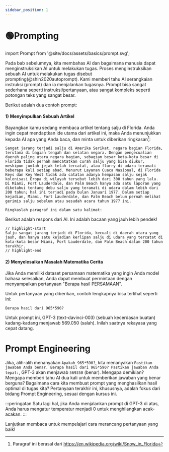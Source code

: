 ```yaml
---
sidebar_position: 1
---
```


# 🟢Prompting

import Prompt from '@site/docs/assets/basics/prompt.svg';

<div style={{textAlign: 'center'}}>
  <Prompt style={{width:"100%",height:"300px",verticalAlign:"top"}}/>
</div>

Pada bab sebelumnya, kita membahas AI dan bagaimana manusia dapat menginstruksikan AI untuk melakukan tugas. Proses menginstruksikan sebuah AI untuk melakukan tugas disebut prompting(@shin2020autoprompt). Kami memberi tahu AI serangkaian instruksi (prompt) dan ia menjalankan tugasnya. Prompt bisa sangat sederhana seperti instruksi/pertanyaan, atau sangat kompleks seperti potongan teks yang sangat besar.

Berikut adalah dua contoh prompt:

#### 1) Menyimpulkan Sebuah Artikel

Bayangkan kamu sedang membaca artikel tentang salju di Florida. Anda ingin cepat mendaptkan ide utama dari artikel ini, maka Anda menunjukkan kepada AI apa yang Anda baca, dan minta untuk diberikan ringkasan[^2]:

```
Sangat jarang terjadi salju di Amerika Serikat. negara bagian Florida, terutama di bagian tengah dan selatan negara. Dengan pengecualian daerah paling utara negara bagian, sebagian besar kota-kota besar di Florida tidak pernah mencatatkan curah salju yang bisa diukur, meskipun jumlah jejak telah tercatat, atau flurry di udara teramati beberapa kali setiap abad. Menurut Layanan Cuaca Nasional, di Florida Keys dan Key West tidak ada catatan adanya hempasan salju sejak kolonisasi Eropa di wilayah tersebut lebih dari 300 tahun yang lalu. Di Miami, Fort Lauderdale, dan Palm Beach hanya ada satu laporan yang diketahui tentang debu salju yang teramati di udara dalam lebih dari 200 tahun; hal ini terjadi pada bulan Januari 1977. Dalam setiap kejadian, Miami, Fort Lauderdale, dan Palm Beach belum pernah melihat gerimis salju sebelum atau sesudah acara tahun 1977 ini.

Ringkaslah paragraf ini dalam satu kalimat:
```

Berikut adalah respons dari AI. Ini adalah bacaan yang jauh lebih pendek!

```text
// highlight-start
Salju sangat jarang terjadi di Florida, kecuali di daerah utara yang jauh, dan hanya satu kejadian kerlipan salju di udara yang tercatat di kota-kota besar Miami, Fort Lauderdale, dan Palm Beach dalam 200 tahun terakhir.
// highlight-end
```

#### 2) Menyelesaikan Masalah Matematika Cerita

Jika Anda memiliki dataset persamaan matematika yang ingin Anda model bahasa selesaikan, Anda dapat membuat permintaan dengan menyampaikan pertanyaan "Berapa hasil PERSAMAAN".

Untuk pertanyaan yang diberikan, contoh lengkapnya bisa terlihat seperti ini:

```
Berapa hasil dari 965*590?
```

Untuk prompt ini, GPT-3 (text-davinci-003) (sebuah kecerdasan buatan) kadang-kadang menjawab 569.050 (salah). Inilah saatnya rekayasa yang cepat datang.

# Prompt Engineering

Jika, alih-alih menanyakan `Apakah 965*590?`, kita menanyakan `Pastikan jawaban Anda benar. Berapa hasil dari 965*590? Pastikan jawaban Anda tepat:`, GPT-3 akan menjawab `569350` (benar). Mengapa demikian? Mengapa memberi tahu AI dua kali untuk memberikan jawaban yang benar berguna? Bagaimana cara kita membuat prompt yang menghasilkan hasil optimal di tugas kita? Pertanyaan terakhir ini, khususnya, adalah fokus dari bidang Prompt Engineering, sesuai dengan kursus ini.

:::peringatan
Satu lagi hal, jika Anda menjalankan prompt di GPT-3 di atas, Anda harus mengatur temperatur menjadi 0 untuk menghilangkan acak-acakan.
:::

Lanjutkan membaca untuk mempelajari cara merancang pertanyaan yang baik!

[^2]: Paragraf ini berasal dari https://en.wikipedia.org/wiki/Snow_in_Florida
